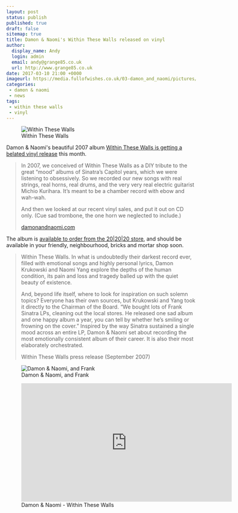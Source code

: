 ```yaml
---
layout: post
status: publish
published: true
draft: false
sitemap: true
title: Damon & Naomi's Within These Walls released on vinyl
author:
  display_name: Andy
  login: admin
  email: andy@grange85.co.uk
  url: http://www.grange85.co.uk
date: 2017-03-10 21:00 +0000
imageurl: https://media.fullofwishes.co.uk/03-damon_and_naomi/pictures/damon-and-naomi-within-these-walls-promo.jpg
categories:
 - damon & naomi
 - news
tags:
 - within these walls
 - vinyl
---
```

<div class="col-md-6 float-right"><figure class="caption aligncenter"><img src="https://media.fullofwishes.co.uk/03-damon_and_naomi/sleeves/dan_withinthesewalls.jpg" alt="Within These Walls" /><figcaption class="caption-text">Within These Walls</figcaption></figure></div>
<p class="lead">Damon & Naomi's beautiful 2007 album <a href="https://www.20-20-20.com/store/damon-naomi-wi">Within These Walls is getting a belated vinyl release</a> this month.</p>

<blockquote>
<p>In 2007, we conceived of Within These Walls as a DIY tribute to the great “mood” albums of Sinatra’s Capitol years, which we were listening to obsessively. So we recorded our new songs with real strings, real horns, real drums, and the very very real electric guitarist Michio Kurihara. It’s meant to be a chamber record with ebow and wah-wah.</p>

<p>And then we looked at our recent vinyl sales, and put it out on CD only. (Cue sad trombone, the one horn we neglected to include.)</p>
<footer><a href="http://damonandnaomi.com/march-2017/">damonandnaomi.com</a></footer>
</blockquote>

<p>The album is <a href="https://www.20-20-20.com/store/damon-naomi-wi">available to order from the 20|20|20 store</a>, and should be available in your friendly, neighbourhood, bricks and mortar shop soon.</p>

<blockquote>
<p>Within These Walls. In what is undoubtedly their darkest record ever, filled with emotional songs and highly personal lyrics, Damon Krukowski and Naomi Yang explore the depths of the human condition, its pain and loss and tragedy balled up with the quiet beauty of  existence.</p>

<p>And, beyond life itself, where to look for inspiration on such solemn topics? Everyone has their own sources, but Krukowski and Yang took it directly to the Chairman of the Board. “We bought lots of Frank Sinatra LPs, cleaning out the local stores. He released one sad album and one happy album a year, you can tell by whether he’s smiling or frowning on the cover.” Inspired by the way Sinatra sustained a single mood across an entire LP, Damon & Naomi set about recording the most emotionally consistent album of their career. It is also their most elaborately orchestrated.</p>
<footer>Within These Walls press release (September 2007)</footer>
</blockquote>

<figure class="caption aligncenter"><img src="https://media.fullofwishes.co.uk/03-damon_and_naomi/pictures/damon-and-naomi-within-these-walls-promo.jpg" alt="Damon & Naomi, and Frank" /><figcaption class="caption-text">Damon & Naomi, and Frank</figcaption></figure>

<figure class="caption aligncenter"><iframe width="560" height="315" src="https://www.youtube.com/embed/3qc_2DeWjwM" frameborder="0" allowfullscreen></iframe><figcaption class="caption-text">Damon & Naomi - Within These Walls</figcaption></figure>
